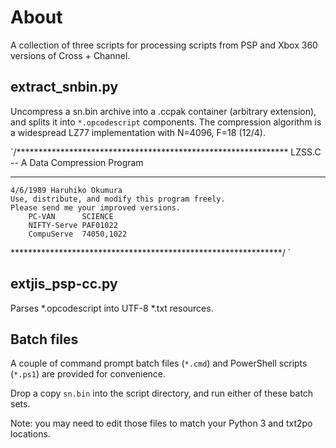 # About

A collection of three scripts for processing scripts from PSP and Xbox 360 versions of Cross + Channel.


## extract_snbin.py

Uncompress a sn.bin archive into a .ccpak container (arbitrary extension), and splits it into `*.opcodescript` components. The compression algorithm is a widespread LZ77 implementation with N=4096, F=18 (12/4).

`/**************************************************************
 LZSS.C -- A Data Compression Program
***************************************************************
    4/6/1989 Haruhiko Okumura
    Use, distribute, and modify this program freely.
    Please send me your improved versions.
        PC-VAN      SCIENCE
        NIFTY-Serve PAF01022
        CompuServe  74050,1022

**************************************************************/
`

## extjis_psp-cc.py

Parses *.opcodescript into UTF-8 *.txt resources.


## Batch files

A couple of command prompt batch files (`*.cmd`) and PowerShell scripts (`*.ps1`) are provided for convenience.

Drop a copy `sn.bin` into the script directory, and run either of these batch sets.

Note: you may need to edit those files to match your Python 3 and txt2po locations.

